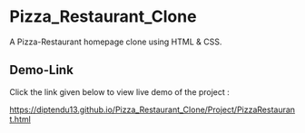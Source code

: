 # Pizza_Restaurant_Clone

A Pizza-Restaurant homepage clone using HTML &amp; CSS.




## Demo-Link

Click the link given below to view live demo of the project :

https://diptendu13.github.io/Pizza_Restaurant_Clone/Project/PizzaRestaurant.html
